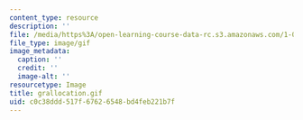 ```yaml
---
content_type: resource
description: ''
file: /media/https%3A/open-learning-course-data-rc.s3.amazonaws.com/1-012-introduction-to-civil-engineering-design-spring-2002/c0c38ddd517f67626548bd4feb221b7f_grallocation.gif
file_type: image/gif
image_metadata:
  caption: ''
  credit: ''
  image-alt: ''
resourcetype: Image
title: grallocation.gif
uid: c0c38ddd-517f-6762-6548-bd4feb221b7f
---
```

